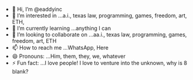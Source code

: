 - 👋 Hi, I’m @eaddyinc
- 👀 I’m interested in ...a.i., texas law, programming, games, freedom, art, ETH, 
- 🌱 I’m currently learning ...anything I can
- 💞️ I’m looking to collaborate on ...aa.i., texas law, programming, games, freedom, art, ETH
- 📫 How to reach me ...WhatsApp, Here
- 😄 Pronouns: ...Him, them, they, we, whatever
- ⚡ Fun fact: ...I love people! I love to venture into the unknown,
why is 8 blank?
<!---
eaddyinc/eaddyinc is a ✨ special ✨ repository because its `README.md` (this file) appears on your GitHub profile.
You can click the Preview link to take a look at your changes.
--->
